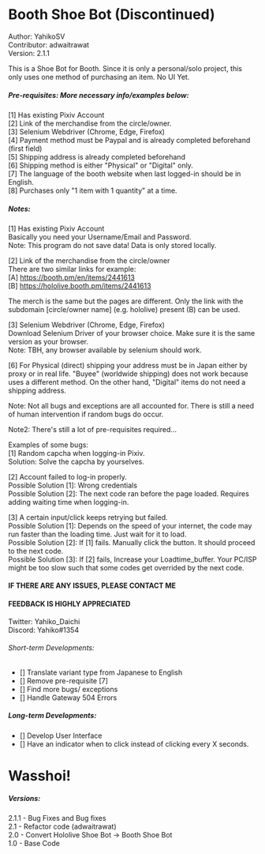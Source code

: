 # Booth Shoe Bot (Discontinued)
Author: YahikoSV \
Contributor: adwaitrawat \
Version: 2.1.1

This is a Shoe Bot for Booth. Since it is only a personal/solo project,
this only uses one method of purchasing an item. No UI Yet.

##### Pre-requisites: More necessary info/examples below: 
[1] Has existing Pixiv Account \
[2] Link of the merchandise from the circle/owner. \
[3] Selenium Webdriver (Chrome, Edge, Firefox) \
[4] Payment method must be Paypal and is already completed beforehand (first field) \
[5] Shipping address is already completed beforehand \
[6] Shipping method is either "Physical" or "Digital" only. \
[7] The language of the booth website when last logged-in should be in English. \
[8] Purchases only "1 item with 1 quantity" at a time.


##### Notes:

[1] Has existing Pixiv Account \
Basically you need your Username/Email and Password. \
Note: This program do not save data! Data is only stored locally.

[2] Link of the merchandise from the circle/owner \
There are two similar links for example: \
[A] https://booth.pm/en/items/2441613 \
[B] https://hololive.booth.pm/items/2441613 

The merch is the same but the pages are different. Only the link with the subdomain [circle/owner name] (e.g. hololive) present (B) can be used.

[3] Selenium Webdriver (Chrome, Edge, Firefox) \
Download Selenium Driver of your browser choice. Make sure it is the same version as your browser. \
Note: TBH, any browser available by selenium should work. 

[6] For Physical (direct) shipping your address must be in Japan either by proxy or in real life. "Buyee" (worldwide shipping) does not work because uses a different method. On the other hand, "Digital" items do not need a shipping address.

Note: Not all bugs and exceptions are all accounted for. There is still a need of human intervention if random bugs do occur.

Note2: There's still a lot of pre-requisites required...

Examples of some bugs: \
[1] Random capcha when logging-in Pixiv. \
Solution: Solve the capcha by yourselves.

[2] Account failed to log-in properly. \
Possible Solution [1]: Wrong credentials \
Possible Solution [2]: The next code ran before the page loaded. Requires adding waiting time when logging-in.

[3] A certain input/click keeps retrying but failed.\
Possible Solution [1]: Depends on the speed of your internet, the code may run faster than the loading time. Just wait for it to load.\
Possible Solution [2]: If [1] fails. Manually click the button. It should proceed to the next code. \
Possible Solution [3]: If [2] fails, Increase your Loadtime_buffer. Your PC/ISP might be too slow such that some codes get overrided by the next code.

#### IF THERE ARE ANY ISSUES, PLEASE CONTACT ME
#### FEEDBACK IS HIGHLY APPRECIATED 
Twitter: Yahiko_Daichi \
Discord: Yahiko#1354

###### Short-term Developments:
- [] Translate variant type from Japanese to English
- [] Remove pre-requisite [7]
- [] Find more bugs/ exceptions
- [] Handle Gateway 504 Errors

##### Long-term Developments: 
- [] Develop User Interface
- [] Have an indicator when to click instead of clicking every X seconds.

# Wasshoi!

##### Versions: 
2.1.1 - Bug Fixes and Bug fixes \
2.1 - Refactor code (adwaitrawat) \
2.0 - Convert Hololive Shoe Bot -> Booth Shoe Bot \
1.0 - Base Code
